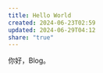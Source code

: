```yaml
---
title: Hello World
created: 2024-06-23T02:59
updated: 2024-06-29T04:12
share: "true"
---
```

你好，Blog。

